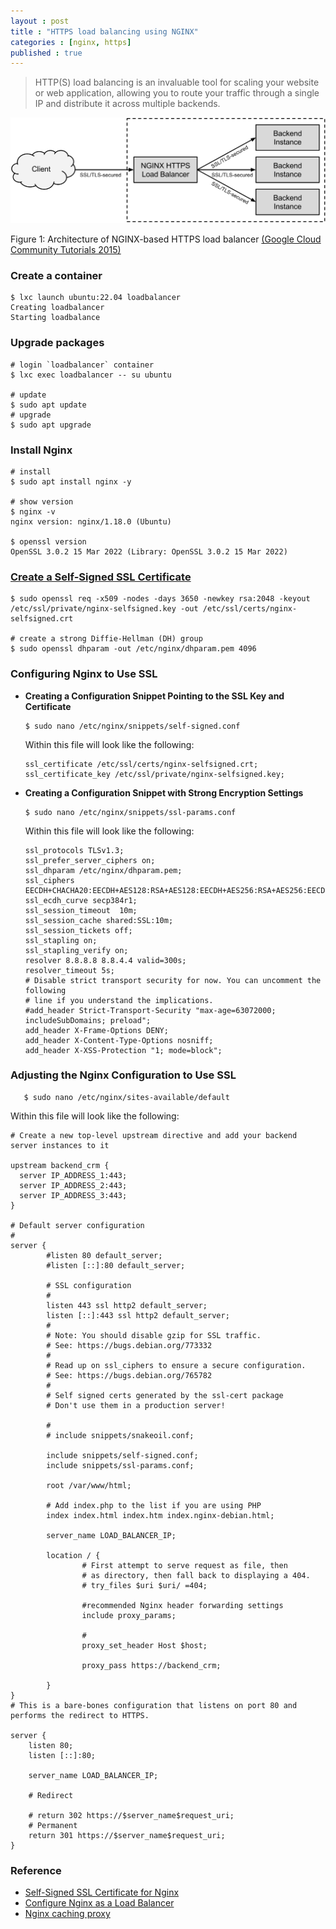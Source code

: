 ```yaml
---
layout : post
title : "HTTPS load balancing using NGINX"
categories : [nginx, https]
published : true
---
```

> HTTP(S) load balancing is an invaluable tool for scaling your website or web application, allowing you to route your traffic through a single IP and distribute it across multiple backends.


![load balancer architecture](/assets/img/blog/nginx-load-balancer-overview.svg)

Figure 1: Architecture of NGINX-based HTTPS load balancer [(Google Cloud Community Tutorials 2015)](https://cloud.google.com/community/tutorials/https-load-balancing-nginx) 

### Create a container

```shell
$ lxc launch ubuntu:22.04 loadbalancer
Creating loadbalancer
Starting loadbalance
```

### Upgrade packages

```shell
# login `loadbalancer` container
$ lxc exec loadbalancer -- su ubuntu

# update
$ sudo apt update 
# upgrade
$ sudo apt upgrade
```
### Install Nginx

```shell
# install
$ sudo apt install nginx -y

# show version
$ nginx -v
nginx version: nginx/1.18.0 (Ubuntu)

$ openssl version
OpenSSL 3.0.2 15 Mar 2022 (Library: OpenSSL 3.0.2 15 Mar 2022)

```

###  [Create a Self-Signed SSL Certificate](https://www.digitalocean.com/community/tutorials/how-to-create-a-self-signed-ssl-certificate-for-nginx-in-ubuntu-22-04)
```shell
$ sudo openssl req -x509 -nodes -days 3650 -newkey rsa:2048 -keyout /etc/ssl/private/nginx-selfsigned.key -out /etc/ssl/certs/nginx-selfsigned.crt

# create a strong Diffie-Hellman (DH) group
$ sudo openssl dhparam -out /etc/nginx/dhparam.pem 4096
```

### Configuring Nginx to Use SSL
* **Creating a Configuration Snippet Pointing to the SSL Key and Certificate**
   ```shell
   $ sudo nano /etc/nginx/snippets/self-signed.conf
   ```
   Within this file will look like the following:
   ```
   ssl_certificate /etc/ssl/certs/nginx-selfsigned.crt;
   ssl_certificate_key /etc/ssl/private/nginx-selfsigned.key;
   ```

* **Creating a Configuration Snippet with Strong Encryption Settings**

   ```shell
   $ sudo nano /etc/nginx/snippets/ssl-params.conf
   ```
   Within this file will look like the following:

   ```
   ssl_protocols TLSv1.3;
   ssl_prefer_server_ciphers on;
   ssl_dhparam /etc/nginx/dhparam.pem; 
   ssl_ciphers EECDH+CHACHA20:EECDH+AES128:RSA+AES128:EECDH+AES256:RSA+AES256:EECDH+3DES:RSA+3DES:!MD5;
   ssl_ecdh_curve secp384r1;
   ssl_session_timeout  10m;
   ssl_session_cache shared:SSL:10m;
   ssl_session_tickets off;
   ssl_stapling on;
   ssl_stapling_verify on;
   resolver 8.8.8.8 8.8.4.4 valid=300s;
   resolver_timeout 5s;
   # Disable strict transport security for now. You can uncomment the following
   # line if you understand the implications.
   #add_header Strict-Transport-Security "max-age=63072000; includeSubDomains; preload";
   add_header X-Frame-Options DENY;
   add_header X-Content-Type-Options nosniff;
   add_header X-XSS-Protection "1; mode=block";
   ```

### Adjusting the Nginx Configuration to Use SSL
```shell
   $ sudo nano /etc/nginx/sites-available/default
```

Within this file will look like the following:

```
# Create a new top-level upstream directive and add your backend server instances to it

upstream backend_crm {
  server IP_ADDRESS_1:443;
  server IP_ADDRESS_2:443;
  server IP_ADDRESS_3:443;
}

# Default server configuration
#
server {
        #listen 80 default_server;
        #listen [::]:80 default_server;

        # SSL configuration
        #
        listen 443 ssl http2 default_server;
        listen [::]:443 ssl http2 default_server;
        #
        # Note: You should disable gzip for SSL traffic.
        # See: https://bugs.debian.org/773332
        #
        # Read up on ssl_ciphers to ensure a secure configuration.
        # See: https://bugs.debian.org/765782
        #
        # Self signed certs generated by the ssl-cert package
        # Don't use them in a production server!

        #
        # include snippets/snakeoil.conf;

        include snippets/self-signed.conf;
        include snippets/ssl-params.conf;

        root /var/www/html;

        # Add index.php to the list if you are using PHP
        index index.html index.htm index.nginx-debian.html;

        server_name LOAD_BALANCER_IP;

        location / {
                # First attempt to serve request as file, then
                # as directory, then fall back to displaying a 404.
                # try_files $uri $uri/ =404;

                #recommended Nginx header forwarding settings
                include proxy_params;
                
                #
                proxy_set_header Host $host;

                proxy_pass https://backend_crm;

        }
}
# This is a bare-bones configuration that listens on port 80 and performs the redirect to HTTPS.

server {
    listen 80;
    listen [::]:80;

    server_name LOAD_BALANCER_IP;

    # Redirect

    # return 302 https://$server_name$request_uri;
    # Permanent 
    return 301 https://$server_name$request_uri;
}
```


### Reference
* [Self-Signed SSL Certificate for Nginx](https://www.digitalocean.com/community/tutorials/how-to-create-a-self-signed-ssl-certificate-for-nginx-in-ubuntu-22-04)
* [Configure Nginx as a Load Balancer](https://cloud.google.com/community/tutorials/https-load-balancing-nginx)
* [Nginx caching proxy](https://www.sheshbabu.com/posts/nginx-caching-proxy/)